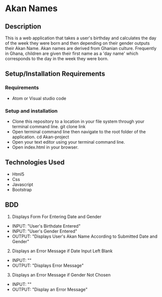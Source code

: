 # Akan Names
## Description
This is  a web application that takes a user's birthday and calculates the day of the week they were born and then depending on their gender outputs their Akan Name. 
Akan names are derived from Ghanian culture. Frequently in Ghana, children are given their first name as a 'day name' which corresponds to the day in the week they were born. 
## Setup/Installation Requirements
### Requirements
- Atom or Visual studio code
### Setup and installation
- Clone this repository to a location in your file system through your terminal command line. git clone link
- Open terminal command line then navigate to the root folder of the application. cd Akan-project
- Open your text editor using your terminal command line.
- Open index.html in your browser.
## Technologies Used
- Html5
- Css
- Javascript
- Bootstrap
## BDD
1. Displays Form For Entering Date and Gender
- INPUT: "User's Birthdate Entered"
- INPUT: "User's Gender Entered"
- OUTPUT: "Displays User's Akan Name According to Submitted Date and Gender"
2. Displays an Error Message if Date Input Left Blank
- INPUT: ""
- OUTPUT: "Displays Error Message"
3. Displays an Error Message if Gender Not Chosen
- INPUT: ""
- OUTPUT: "Display an Error Message"